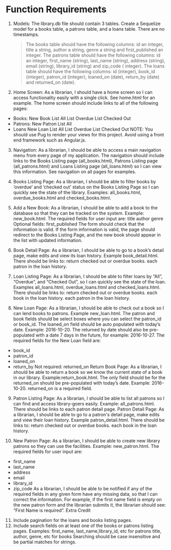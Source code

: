 # Function Requirements

1. Models: 
The library.db file should contain 3 tables. Create a Sequelize model for a books table, a patrons table, and a loans table. There are no timestamps.
    > The books table should have the following columns: id an integer, title a string, author a string, genre a string and first_published an integer.
    > The patrons table should have the following columns: id an integer, first_name (string), last_name (string), address (string), email (string), library_id (string) and zip_code ( integer).
    > The loans table should have the following columns: id (integer), book_id (integer), patron_id (integer), loaned_on (date), return_by (date) and returned_on (date).

2. Home Screen: 
As a librarian, I should have a home screen so I can access functionality easily with a single click. See home.html for an example. The home screen should include links to all of the following pages:
* Books:
New Book
List All
List Overdue
List Checked Out
* Patrons:
New Patron
List All
* Loans
New Loan
List All
List Overdue
List Checked Out
NOTE: You should use Pug to render your views for this project. Avoid using a front end framework such as Angular.js.

3. Navigation: 
As a librarian, I should be able to access a main navigation menu from every page of my application. The navigation should include links to the Books Listing page (all_books.html), Patrons Listing page (all_patrons.html) and Loans Listing page (all_loans.html) so I can view this information. See navigation on all pages for examples.

4. Books Listing Page: 
As a librarian, I should be able to filter books by ‘overdue’ and ‘checked out’ status on the Books Listing Page so I can quickly see the state of the library. Examples: all_books.html, overdue_books.html and checked_books.html.

5. Add a New Book: 
As a librarian, I should be able to add a book to the database so that they can be tracked on the system. Example: new_book.html.
The required fields for user input are:
title
author
genre
Optional fields:
first_published
The form should check that the information is valid. If the form information is valid, the page should redirect to the Books Listing Page, and the new book should appear in the list with updated information.

6. Book Detail Page: 
As a librarian, I should be able to go to a book’s detail page, make edits and view its loan history. Example book_detail.html.
There should be links to:
return checked out or overdue books.
each patron in the loan history.

7. Loan Listing Page: 
As a librarian, I should be able to filter loans by “All”, “Overdue”, and “Checked Out”, so I can quickly see the state of the loan. Examples all_loans.html, overdue_loans.html and checked_loans.html.
There should be links to:
return checked out or overdue books.
each book in the loan history.
each patron in the loan history.

8. New Loan Page: 
As a librarian, I should be able to check out a book so I can lend books to patrons. Example new_loan.html.
The patron and book fields should be select boxes where you can select the patron_id or book_id.
The loaned_on field should be auto populated with today’s date. Example: 2016-10-20. The returned by date should also be pre-populated with a date 7 days in the future, for example: 2016-10-27.
The required fields for the New Loan field are:
* book_id
* patron_id
* loaned_on
* return_by
Not required: returned_on
Return Book Page: As a librarian, I should be able to return a book so we know the current state of a book in our library. Example:return_book.html.
The only field should be for the returned_on should be pre-populated with today’s date. Example: 2016-10-20.
returned_on is a required field.

9. Patron Listing Page: 
As a librarian, I should be able to list all patrons so I can find and access library-goers easily. Example: all_patrons.html.
There should be links to each patron detail page.
Patron Detail Page: As a librarian, I should be able to go to a patron's detail page, make edits and view their loan history. Example patron_detail.html.
There should be links to:
return checked out or overdue books.
each book in the loan history.

10. New Patron Page: 
As a librarian, I should be able to create new library patrons so they can use the facilities. Example: new_patron.html.
The required fields for user input are:
* first_name
* last_name
* address
* email
* library_id
* zip_code
As a librarian, I should be able to be notified if any of the required fields in any given form have any missing data, so that I can correct the information.
For example, if the first name field is empty on the new patron form and the librarian submits it, the librarian should see: “First Name is required”.
Extra Credit

11. Include pagination for the loans and books listing pages.
12. Include search fields on at least one of the books or patrons listing pages.
Examples:
first_name, last_name,library_id, etc for patrons
title, author, genre, etc for books
Searching should be case insensitive and be partial matches for strings.
